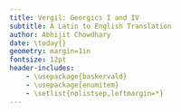 ```yaml
---
title: Vergil: Georgics I and IV
subtitle: A Latin to English Translation
author: Abhijit Chowdhary
date: \today{}
geometry: margin=1in
fontsize: 12pt
header-includes:
    - \usepackage{baskervald}
    - \usepackage{enumitem}
    - \setlist{nolistsep,leftmargin=*}
---
```

